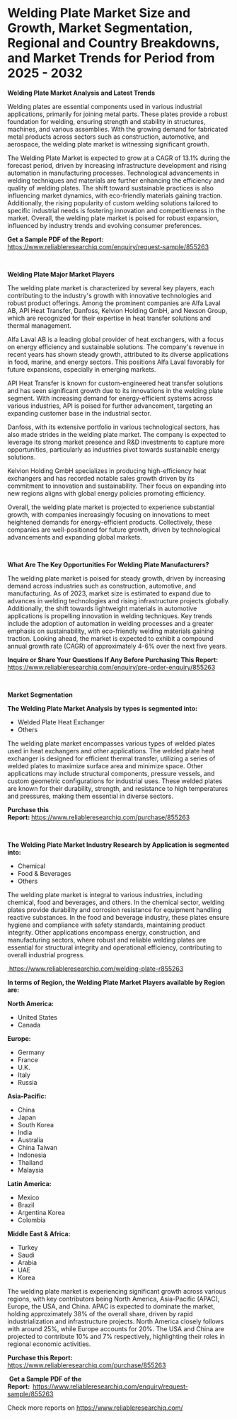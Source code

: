 <p><h1>Welding Plate Market Size and Growth, Market Segmentation, Regional and Country Breakdowns, and Market Trends for Period from 2025 -  2032</h1></p><p><strong>Welding Plate Market Analysis and Latest Trends</strong></p>
<p><p>Welding plates are essential components used in various industrial applications, primarily for joining metal parts. These plates provide a robust foundation for welding, ensuring strength and stability in structures, machines, and various assemblies. With the growing demand for fabricated metal products across sectors such as construction, automotive, and aerospace, the welding plate market is witnessing significant growth.</p><p>The Welding Plate Market is expected to grow at a CAGR of 13.1% during the forecast period, driven by increasing infrastructure development and rising automation in manufacturing processes. Technological advancements in welding techniques and materials are further enhancing the efficiency and quality of welding plates. The shift toward sustainable practices is also influencing market dynamics, with eco-friendly materials gaining traction. Additionally, the rising popularity of custom welding solutions tailored to specific industrial needs is fostering innovation and competitiveness in the market. Overall, the welding plate market is poised for robust expansion, influenced by industry trends and evolving consumer preferences.</p></p>
<p><strong>Get a Sample PDF of the Report:&nbsp;</strong> <a href="https://www.reliableresearchiq.com/enquiry/request-sample/855263?utm_campaign=2196&utm_medium=2&utm_source=Github&utm_content=ia&utm_term=18022025&utm_id=welding-plate">https://www.reliableresearchiq.com/enquiry/request-sample/855263</a></p>
<p>&nbsp;</p>
<p><strong>Welding Plate Major Market Players</strong></p>
<p><p>The welding plate market is characterized by several key players, each contributing to the industry's growth with innovative technologies and robust product offerings. Among the prominent companies are Alfa Laval AB, API Heat Transfer, Danfoss, Kelvion Holding GmbH, and Nexson Group, which are recognized for their expertise in heat transfer solutions and thermal management.</p><p>Alfa Laval AB is a leading global provider of heat exchangers, with a focus on energy efficiency and sustainable solutions. The company's revenue in recent years has shown steady growth, attributed to its diverse applications in food, marine, and energy sectors. This positions Alfa Laval favorably for future expansions, especially in emerging markets.</p><p>API Heat Transfer is known for custom-engineered heat transfer solutions and has seen significant growth due to its innovations in the welding plate segment. With increasing demand for energy-efficient systems across various industries, API is poised for further advancement, targeting an expanding customer base in the industrial sector.</p><p>Danfoss, with its extensive portfolio in various technological sectors, has also made strides in the welding plate market. The company is expected to leverage its strong market presence and R&D investments to capture more opportunities, particularly as industries pivot towards sustainable energy solutions.</p><p>Kelvion Holding GmbH specializes in producing high-efficiency heat exchangers and has recorded notable sales growth driven by its commitment to innovation and sustainability. Their focus on expanding into new regions aligns with global energy policies promoting efficiency.</p><p>Overall, the welding plate market is projected to experience substantial growth, with companies increasingly focusing on innovations to meet heightened demands for energy-efficient products. Collectively, these companies are well-positioned for future growth, driven by technological advancements and expanding global markets.</p></p>
<p>&nbsp;</p>
<p><strong>What Are The Key Opportunities For Welding Plate Manufacturers?</strong></p>
<p><p>The welding plate market is poised for steady growth, driven by increasing demand across industries such as construction, automotive, and manufacturing. As of 2023, market size is estimated to expand due to advances in welding technologies and rising infrastructure projects globally. Additionally, the shift towards lightweight materials in automotive applications is propelling innovation in welding techniques. Key trends include the adoption of automation in welding processes and a greater emphasis on sustainability, with eco-friendly welding materials gaining traction. Looking ahead, the market is expected to exhibit a compound annual growth rate (CAGR) of approximately 4-6% over the next five years.</p></p>
<p><strong>Inquire or Share Your Questions If Any Before Purchasing This Report:</strong> <a href="https://www.reliableresearchiq.com/enquiry/pre-order-enquiry/855263?utm_campaign=2196&utm_medium=2&utm_source=Github&utm_content=ia&utm_term=18022025&utm_id=welding-plate">https://www.reliableresearchiq.com/enquiry/pre-order-enquiry/855263</a></p>
<p>&nbsp;</p>
<p><strong>Market Segmentation</strong></p>
<p><strong>The Welding Plate Market Analysis by types is segmented into:</strong></p>
<p><ul><li>Welded Plate Heat Exchanger</li><li>Others</li></ul></p>
<p><p>The welding plate market encompasses various types of welded plates used in heat exchangers and other applications. The welded plate heat exchanger is designed for efficient thermal transfer, utilizing a series of welded plates to maximize surface area and minimize space. Other applications may include structural components, pressure vessels, and custom geometric configurations for industrial uses. These welded plates are known for their durability, strength, and resistance to high temperatures and pressures, making them essential in diverse sectors.</p></p>
<p><strong>Purchase this Report:&nbsp;</strong><a href="https://www.reliableresearchiq.com/purchase/855263?utm_campaign=2196&utm_medium=2&utm_source=Github&utm_content=ia&utm_term=18022025&utm_id=welding-plate">https://www.reliableresearchiq.com/purchase/855263</a></p>
<p>&nbsp;</p>
<p><strong>The Welding Plate Market Industry Research by Application is segmented into:</strong></p>
<p><ul><li>Chemical</li><li>Food & Beverages</li><li>Others</li></ul></p>
<p><p>The welding plate market is integral to various industries, including chemical, food and beverages, and others. In the chemical sector, welding plates provide durability and corrosion resistance for equipment handling reactive substances. In the food and beverage industry, these plates ensure hygiene and compliance with safety standards, maintaining product integrity. Other applications encompass energy, construction, and manufacturing sectors, where robust and reliable welding plates are essential for structural integrity and operational efficiency, contributing to overall industrial progress.</p></p>
<p><a href="https://www.reliableresearchiq.com/welding-plate-r855263?utm_campaign=2196&utm_medium=2&utm_source=Github&utm_content=ia&utm_term=18022025&utm_id=welding-plate">&nbsp;https://www.reliableresearchiq.com/welding-plate-r855263</a></p>
<p><strong>In terms of Region, the Welding Plate Market Players available by Region are:</strong></p>
<p>
    <p> <strong> North America: </strong>
        <ul>
            <li>United States</li>
            <li>Canada</li>
        </ul>
        </p> 
    <p> <strong> Europe: </strong>
        <ul>
            <li>Germany</li>
            <li>France</li>
            <li>U.K.</li>
            <li>Italy</li>
            <li>Russia</li>
        </ul>
        </p> 
    <p> <strong> Asia-Pacific: </strong>
        <ul>
            <li>China</li>
            <li>Japan</li>
            <li>South Korea</li>
            <li>India</li>
            <li>Australia</li>
            <li>China Taiwan</li>
            <li>Indonesia</li>
            <li>Thailand</li>
            <li>Malaysia</li>
        </ul>
        </p> 
    <p> <strong> Latin America: </strong>
        <ul>
            <li>Mexico</li>
            <li>Brazil</li>
            <li>Argentina Korea</li>
            <li>Colombia</li>
        </ul>
        </p> 
    <p> <strong> Middle East & Africa: </strong>
        <ul>
            <li>Turkey</li>
            <li>Saudi</li>
            <li>Arabia</li>
            <li>UAE</li>
            <li>Korea</li>
        </ul>
    </p>
    </p>
<p><p>The welding plate market is experiencing significant growth across various regions, with key contributors being North America, Asia-Pacific (APAC), Europe, the USA, and China. APAC is expected to dominate the market, holding approximately 38% of the overall share, driven by rapid industrialization and infrastructure projects. North America closely follows with around 25%, while Europe accounts for 20%. The USA and China are projected to contribute 10% and 7% respectively, highlighting their roles in regional economic activities.</p></p>
<p><strong>Purchase this Report: </strong><a href="https://www.reliableresearchiq.com/purchase/855263?utm_campaign=2196&utm_medium=2&utm_source=Github&utm_content=ia&utm_term=18022025&utm_id=welding-plate">https://www.reliableresearchiq.com/purchase/855263</a></p>
<p>&nbsp;<strong>Get a Sample PDF of the Report:&nbsp;&nbsp;</strong><a href="https://www.reliableresearchiq.com/enquiry/request-sample/855263?utm_campaign=2196&utm_medium=2&utm_source=Github&utm_content=ia&utm_term=18022025&utm_id=welding-plate">https://www.reliableresearchiq.com/enquiry/request-sample/855263</a></p>
<p><strong></strong></p>
<p>Check more reports on <a href="https://www.reliableresearchiq.com/?utm_campaign=2196&utm_medium=2&utm_source=Github&utm_content=ia&utm_term=18022025&utm_id=welding-plate">https://www.reliableresearchiq.com/</a></p>
